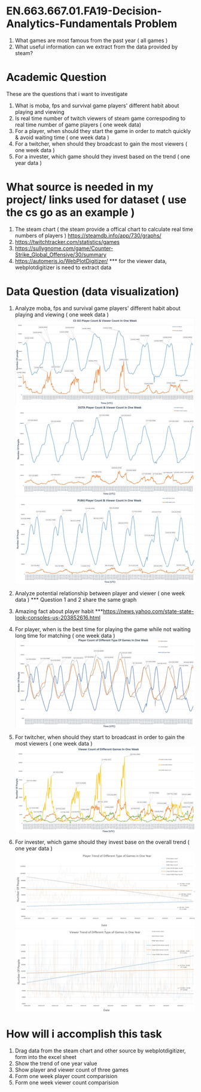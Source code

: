 # EN.663.667.01.FA19-Decision-Analytics-Fundamentals Problem 
1. What games are most famous from the past year ( all games ) 
2. What useful information can we extract from the data provided by steam? 

# Academic Question
These are the questions that i want to investigate
1. What is moba, fps and survival game players' different habit about playing and viewing
2. Is real time number of twitch viewers of steam game correspoding to real time number of game players ( one week data)
3. For a player, when should they start the game in order to match quickly & avoid waiting time ( one week data )
4. For a twitcher, when should they broadcast to gain the most viewers ( one week data )
5. For a invester, which game should they invest based on the trend ( one year data )

# What source is needed in my project/ links used for dataset ( use the cs go as an example )
1. The steam chart ( the steam provide a offical chart to calculate real time numbers of players ) 
   https://steamdb.info/app/730/graphs/
2. https://twitchtracker.com/statistics/games
3. https://sullygnome.com/game/Counter-Strike_Global_Offensive/30/summary
4. https://automeris.io/WebPlotDigitizer/
*** for the viewer data, webplotdigitizer is need to extract data

# Data Question (data visualization) 
1. Analyze moba, fps and survival game players' different habit about playing and viewing ( one week data )
![Alt text](https://github.com/ZIHAOLU1289/EN.663.667.01.FA19-Decision-Analytics-Fundamentals/blob/master/CS%20GO%20PV%20COUNT%20ONE%20WEEK.JPG)
![Alt text](https://github.com/ZIHAOLU1289/EN.663.667.01.FA19-Decision-Analytics-Fundamentals/blob/master/DOTA%20PV%20COUNT%20ONE%20WEEK.JPG)
![Alt text](https://github.com/ZIHAOLU1289/EN.663.667.01.FA19-Decision-Analytics-Fundamentals/blob/master/PUBG%20PV%20COUNT%20ONE%20WEEK.JPG)

2. Analyze potential relationship between player and viewer ( one week data )
*** Question 1 and 2 share the same graph 

3. Amazing fact about player habit 
***https://news.yahoo.com/state-state-look-consoles-us-203852616.html

4. For player, when is the best time for playing the game while not waiting long time for matching  ( one week data )
![Alt text](https://github.com/ZIHAOLU1289/EN.663.667.01.FA19-Decision-Analytics-Fundamentals/blob/master/PLAYER%20COUNT%20ONE%20WEEK.JPG)

5. For twitcher, when should they start to broadcast in order to gain the most viewers ( one week data )
![Alt text](https://github.com/ZIHAOLU1289/EN.663.667.01.FA19-Decision-Analytics-Fundamentals/blob/master/VIEWER%20COUNT%20ONE%20WEEK.JPG)

6. For invester, which game should they invest base on the overall trend ( one year data )
![Alt text](https://github.com/ZIHAOLU1289/EN.663.667.01.FA19-Decision-Analytics-Fundamentals/blob/master/PLAYER%20COUNT%20ONE%20YEAR.JPG)
![Alt text](https://github.com/ZIHAOLU1289/EN.663.667.01.FA19-Decision-Analytics-Fundamentals/blob/master/VIEWER%20COUNT%20ONE%20YEAR.JPG)

# How will i accomplish this task 
1. Drag data from the steam chart and other source by webplotdigitizer, form into the excel sheet
2. Show the trend of one year value
3. Show player and viewer count of three games 
4. Form one week player count comparision
5. Form one week viewer count comparision
